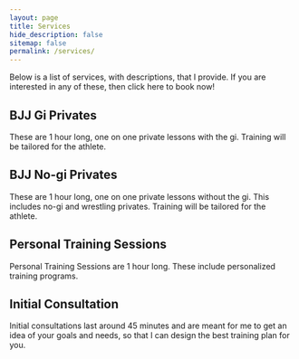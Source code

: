 ```yaml
---
layout: page
title: Services
hide_description: false
sitemap: false
permalink: /services/
---
```


Below is a list of services, with descriptions, that I provide. If you are interested in any of these, then click here to book now!

## BJJ Gi Privates
These are 1 hour long, one on one private lessons with the gi. Training will be tailored for the athlete.

## BJJ No-gi Privates
These are 1 hour long, one on one private lessons without the gi. This includes no-gi and wrestling privates. Training will be tailored for the athlete. 

## Personal Training Sessions
Personal Training Sessions are 1 hour long. These include personalized training programs. 

## Initial Consultation
Initial consultations last around 45 minutes and are meant for me to get an idea of your goals and needs, so that I can design the best training plan for you. 

